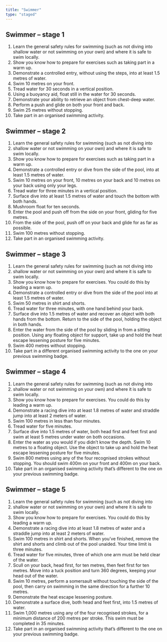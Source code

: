 ```yaml
---
title: "Swimmer"
type: "staged"
---
```


## Swimmer – stage 1

1. Learn the general safety rules for swimming (such as not diving into shallow water or not swimming on your own) and where it is safe to swim locally.
1. Show you know how to prepare for exercises such as taking part in a warm up.
1. Demonstrate a controlled entry, without using the steps, into at least 1.5 metres of water.
1. Swim 10 metres on your front.
1. Tread water for 30 seconds in a vertical position.
1. Using a buoyancy aid, float still in the water for 30 seconds.
1. Demonstrate your ability to retrieve an object from chest-deep water.
1. Perform a push and glide on both your front and back.
1. Swim 25 metres without stopping.
1. Take part in an organised swimming activity.

## Swimmer – stage 2

1. Learn the general safety rules for swimming (such as not diving into 
1. shallow water or not swimming on your own) and where it is safe to swim locally.
1. Show you know how to prepare for exercises such as taking part in a warm up.
1. Demonstrate a controlled entry or dive from the side of the pool, into at least 1.5 metres of water.
1. Swim 10 metres on your front, 10 metres on your back and 10 metres on your back using only your legs.
1. Tread water for three minutes in a vertical position.
1. Surface dive into at least 1.5 metres of water and touch the bottom with both hands.
1. Mushroom float for ten seconds.
1. Enter the pool and push off from the side on your front, gliding for five metres.
1. From the side of the pool, push off on your back and glide for as far as possible.
1. Swim 100 metres without stopping.
1. Take part in an organised swimming activity.

## Swimmer – stage 3

1. Learn the general safety rules for swimming (such as not diving into 
1. shallow water or not swimming on your own) and where it is safe to swim locally.
1. Show you know how to prepare for exercises. You could do this by leading a warm up.
1. Demonstrate a controlled entry or dive from the side of the pool into at least 1.5 metres of water.
1. Swim 50 metres in shirt and shorts.
1. Tread water for three minutes, with one hand behind your back.
1. Surface dive into 1.5 metres of water and recover an object with both hands from the bottom. Return to the side of the pool, holding the object in both hands.
1. Enter the water from the side of the pool by sliding in from a sitting position. Using any floating object for support, take up and hold the heat escape lessening posture for five minutes.
1. Swim 400 metres without stopping.
1. Take part in a different organised swimming activity to the one on your previous swimming badge.

## Swimmer – stage 4

1. Learn the general safety rules for swimming (such as not diving into 
1. shallow water or not swimming on your own) and where it is safe to swim locally.
1. Show you know how to prepare for exercises. You could do this by leading a warm up.
1. Demonstrate a racing dive into at least 1.8 metres of water and straddle jump into at least 2 meters of water.
1. Swim 100 metres in less than four minutes.
1. Tread water for five minutes.
1. Surface dive into 1.5 metres of water, both head first and feet first and swim at least 5 metres under water on both occasions.
1. Enter the water as you would if you didn’t know the depth. Swim 10 metres to a floating object. Use the object to take up and hold the heat escape lessening posture for five minutes.
1. Swim 800 metres using any of the four recognised strokes without stopping. You should swim 400m on your front and 400m on your back.
1. Take part in an organised swimming activity that’s different to the one on your previous swimming badge.

## Swimmer – stage 5

1. Learn the general safety rules for swimming (such as not diving into 
1. shallow water or not swimming on your own) and where it is safe to swim locally.
1. Show you know how to prepare for exercises. You could do this by leading a warm up.
1. Demonstrate a racing dive into at least 1.8 metres of water and a straddle jump into at least 2 meters of water.
1. Swim 100 metres in shirt and shorts. When you’ve finished, remove the shirt and shorts and climb out of the pool unaided. Your time limit is three minutes.
1. Tread water for five minutes, three of which one arm must be held clear of the water.
1. Scull on your back, head first, for ten metres, then feet first for ten metres. Move into a tuck position and turn 360 degrees, keeping your head out of the water.
1. Swim 10 metres, perform a somersault without touching the side of the pool, then carry on swimming in the same direction for a further 10 metres.
1. Demonstrate the heat escape lessening posture.
1. Demonstrate a surface dive, both head and feet first, into 1.5 metres of water.
1. Swim 1,000 metres using any of the four recognised strokes, for a minimum distance of 200 metres per stroke. This swim must be completed in 35 minutes.
1. Take part in an organised swimming activity that’s different to the one on your previous swimming badge.

